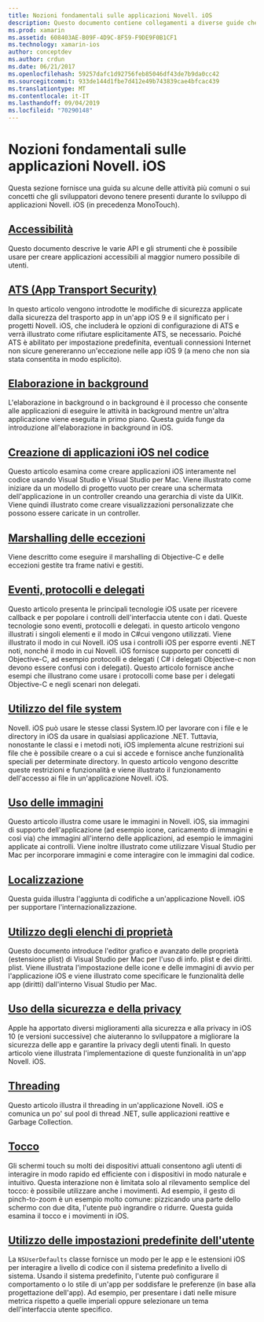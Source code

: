 ```yaml
---
title: Nozioni fondamentali sulle applicazioni Novell. iOS
description: Questo documento contiene collegamenti a diverse guide che descrivono i concetti fondamentali per lo sviluppo di Novell. iOS, ad esempio sicurezza del trasporto delle app, background, eventi e Threading.
ms.prod: xamarin
ms.assetid: 608403AE-B09F-4D9C-8F59-F9DE9F0B1CF1
ms.technology: xamarin-ios
author: conceptdev
ms.author: crdun
ms.date: 06/21/2017
ms.openlocfilehash: 59257dafc1d92756feb85046df43de7b9da0cc42
ms.sourcegitcommit: 933de144d1fbe7d412e49b743839cae4bfcac439
ms.translationtype: MT
ms.contentlocale: it-IT
ms.lasthandoff: 09/04/2019
ms.locfileid: "70290148"
---
```

# <a name="xamarinios-application-fundamentals"></a>Nozioni fondamentali sulle applicazioni Novell. iOS

Questa sezione fornisce una guida su alcune delle attività più comuni o sui concetti che gli sviluppatori devono tenere presenti durante lo sviluppo di applicazioni Novell. iOS (in precedenza MonoTouch).

## <a name="accessibilityiosapp-fundamentalsaccessibilitymd"></a>[Accessibilità](~/ios/app-fundamentals/accessibility.md)

Questo documento descrive le varie API e gli strumenti che è possibile usare per creare applicazioni accessibili al maggior numero possibile di utenti.

## <a name="app-transport-securityiosapp-fundamentalsatsmd"></a>[ATS (App Transport Security)](~/ios/app-fundamentals/ats.md)

In questo articolo vengono introdotte le modifiche di sicurezza applicate dalla sicurezza del trasporto app in un'app iOS 9 e il significato per i progetti Novell. iOS, che includerà le opzioni di configurazione di ATS e verrà illustrato come rifiutare esplicitamente ATS, se necessario. Poiché ATS è abilitato per impostazione predefinita, eventuali connessioni Internet non sicure genereranno un'eccezione nelle app iOS 9 (a meno che non sia stata consentita in modo esplicito).

## <a name="backgroundingiosapp-fundamentalsbackgroundingindexmd"></a>[Elaborazione in background](~/ios/app-fundamentals/backgrounding/index.md)

L'elaborazione in background o in background è il processo che consente alle applicazioni di eseguire le attività in background mentre un'altra applicazione viene eseguita in primo piano. Questa guida funge da introduzione all'elaborazione in background in iOS.

## <a name="creating-ios-applications-in-codeiosapp-fundamentalsios-code-onlymd"></a>[Creazione di applicazioni iOS nel codice](~/ios/app-fundamentals/ios-code-only.md)

Questo articolo esamina come creare applicazioni iOS interamente nel codice usando Visual Studio e Visual Studio per Mac. Viene illustrato come iniziare da un modello di progetto vuoto per creare una schermata dell'applicazione in un controller creando una gerarchia di viste da UIKit. Viene quindi illustrato come creare visualizzazioni personalizzate che possono essere caricate in un controller.

## <a name="exception-marshalingiosplatformexception-marshalingmd"></a>[Marshalling delle eccezioni](~/ios/platform/exception-marshaling.md)

Viene descritto come eseguire il marshalling di Objective-C e delle eccezioni gestite tra frame nativi e gestiti.

## <a name="events-protocols-and-delegatesiosapp-fundamentalsdelegates-protocols-and-eventsmd"></a>[Eventi, protocolli e delegati](~/ios/app-fundamentals/delegates-protocols-and-events.md)

Questo articolo presenta le principali tecnologie iOS usate per ricevere callback e per popolare i controlli dell'interfaccia utente con i dati. Queste tecnologie sono eventi, protocolli e delegati. in questo articolo vengono illustrati i singoli elementi e il modo in C#cui vengono utilizzati. Viene illustrato il modo in cui Novell. iOS usa i controlli iOS per esporre eventi .NET noti, nonché il modo in cui Novell. iOS fornisce supporto per concetti di Objective-C, ad esempio protocolli e delegati ( C# i delegati Objective-c non devono essere confusi con i delegati). Questo articolo fornisce anche esempi che illustrano come usare i protocolli come base per i delegati Objective-C e negli scenari non delegati.

## <a name="working-with-the-file-systemiosapp-fundamentalsfile-systemmd"></a>[Utilizzo del file system](~/ios/app-fundamentals/file-system.md)

Novell. iOS può usare le stesse classi System.IO per lavorare con i file e le directory in iOS da usare in qualsiasi applicazione .NET. Tuttavia, nonostante le classi e i metodi noti, iOS implementa alcune restrizioni sui file che è possibile creare o a cui si accede e fornisce anche funzionalità speciali per determinate directory. In questo articolo vengono descritte queste restrizioni e funzionalità e viene illustrato il funzionamento dell'accesso ai file in un'applicazione Novell. iOS.

## <a name="working-with-imagesiosapp-fundamentalsimages-iconsindexmd"></a>[Uso delle immagini](~/ios/app-fundamentals/images-icons/index.md)

Questo articolo illustra come usare le immagini in Novell. iOS, sia immagini di supporto dell'applicazione (ad esempio icone, caricamento di immagini e così via) che immagini all'interno delle applicazioni, ad esempio le immagini applicate ai controlli. Viene inoltre illustrato come utilizzare Visual Studio per Mac per incorporare immagini e come interagire con le immagini dal codice.

## <a name="localizationiosapp-fundamentalslocalizationindexmd"></a>[Localizzazione](~/ios/app-fundamentals/localization/index.md)

Questa guida illustra l'aggiunta di codifiche a un'applicazione Novell. iOS per supportare l'internazionalizzazione.

## <a name="working-with-property-listsiosapp-fundamentalsindexmd"></a>[Utilizzo degli elenchi di proprietà](~/ios/app-fundamentals/index.md)

Questo documento introduce l'editor grafico e avanzato delle proprietà (estensione plist) di Visual Studio per Mac per l'uso di info. plist e dei diritti. plist. Viene illustrata l'impostazione delle icone e delle immagini di avvio per l'applicazione iOS e viene illustrato come specificare le funzionalità delle app (diritti) dall'interno Visual Studio per Mac.

## <a name="working-with-security-and-privacyiosapp-fundamentalssecurity-privacymd"></a>[Uso della sicurezza e della privacy](~/ios/app-fundamentals/security-privacy.md)

Apple ha apportato diversi miglioramenti alla sicurezza e alla privacy in iOS 10 (e versioni successive) che aiuteranno lo sviluppatore a migliorare la sicurezza delle app e garantire la privacy degli utenti finali. In questo articolo viene illustrata l'implementazione di queste funzionalità in un'app Novell. iOS.

## <a name="threadingiosapp-fundamentalsthreadingmd"></a>[Threading](~/ios/app-fundamentals/threading.md)

Questo articolo illustra il threading in un'applicazione Novell. iOS e comunica un po' sul pool di thread .NET, sulle applicazioni reattive e Garbage Collection.

## <a name="touchiosapp-fundamentalstouchindexmd"></a>[Tocco](~/ios/app-fundamentals/touch/index.md)

Gli schermi touch su molti dei dispositivi attuali consentono agli utenti di interagire in modo rapido ed efficiente con i dispositivi in modo naturale e intuitivo. Questa interazione non è limitata solo al rilevamento semplice del tocco: è possibile utilizzare anche i movimenti. Ad esempio, il gesto di pinch-to-zoom è un esempio molto comune: pizzicando una parte dello schermo con due dita, l'utente può ingrandire o ridurre. Questa guida esamina il tocco e i movimenti in iOS.

## <a name="working-with-user-defaultsiosapp-fundamentalsuser-defaultsmd"></a>[Utilizzo delle impostazioni predefinite dell'utente](~/ios/app-fundamentals/user-defaults.md)

La `NSUserDefaults` classe fornisce un modo per le app e le estensioni iOS per interagire a livello di codice con il sistema predefinito a livello di sistema. Usando il sistema predefinito, l'utente può configurare il comportamento o lo stile di un'app per soddisfare le preferenze (in base alla progettazione dell'app). Ad esempio, per presentare i dati nelle misure metrica rispetto a quelle imperiali oppure selezionare un tema dell'interfaccia utente specifico.
